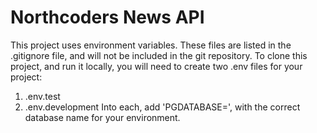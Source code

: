 # Northcoders News API

This project uses environment variables.
These files are listed in the .gitignore file, and will not be included in the git repository.
To clone this project, and run it locally, you will need to create two .env files for your project: 
1. .env.test
2. .env.development
Into each, add 'PGDATABASE=', with the correct database name for your environment.
